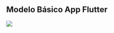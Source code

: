 ## Modelo Básico App Flutter

<img src="https://github.com/Rodrig-1999/Senac/blob/master/Aulas%20Thiago/aula4/aula4.PNG" widht="200">
